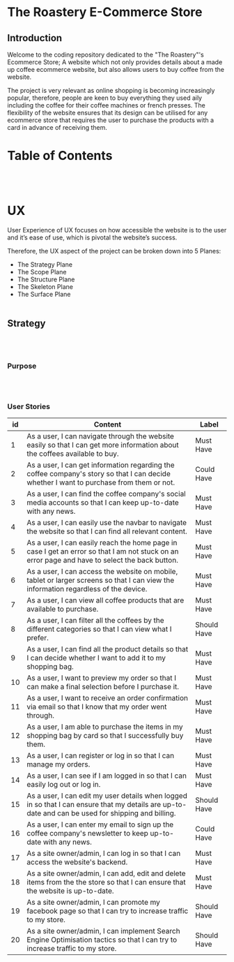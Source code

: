 # The Roastery E-Commerce Store

## Introduction

Welcome to the coding repository dedicated to the "The Roastery"'s Ecommerce Store; A website which not only provides details about a made up coffee ecommerce website, but also allows users to buy coffee from the website.

The project is very relevant as online shopping is becoming increasingly popular, therefore, people are keen to buy everything they used aily including the coffee for their coffee machines or french presses. The flexibility of the website ensures that its design can be utilised for any ecommerce store that requires the user to purchase the products with a card in advance of receiving them.

# Table of Contents

\
&nbsp;

# UX
User Experience of UX focuses on how accessible the website is to the user and it’s ease of use, which is pivotal the website’s success.

Therefore, the UX aspect of the project can be broken down into 5 Planes:
* The Strategy Plane
* The Scope Plane
* The Structure Plane
* The Skeleton Plane
* The Surface Plane
\
&nbsp;

## Strategy
\
&nbsp;

### Purpose
\
&nbsp;

### User Stories
| id  |  Content | Label |
| ------ | ------ | ------ |
| 1 | As a user, I can navigate through the website easily so that I can get more information about the coffees available to buy. | Must Have |
| 2 | As a user, I can get information regarding the coffee company's story so that I can decide whether I want to purchase from them or not. | Could Have |
| 3 | As a user, I can find the coffee company's social media accounts so that I can keep up-to-date with any news. | Must Have |
| 4 | As a user, I can easily use the navbar to navigate the website so that I can find all relevant content. | Must Have |
| 5 | As a user, I can easily reach the home page in case I get an error so that I am not stuck on an error page and have to select the back button. | Must Have |
| 6 | As a user, I can access the website on mobile, tablet or larger screens so that I can view the information regardless of the device. | Must Have |
| 7 | As a user, I can view all coffee products that are available to purchase. | Must Have |
| 8 | As a user, I can filter all the coffees by the different categories so that I can view what I prefer. | Should Have |
| 9 | As a user, I can find all the product details so that I can decide whether I want to add it to my shopping bag. | Must Have |
| 10 | As a user, I want to preview my order so that I can make a final selection before I purchase it. | Must Have |
| 11 | As a user, I want to receive an order confirmation via email so that I know that my order went through. | Must Have |
| 12 | As a user, I am able to purchase the items in my shopping bag by card so that I successfully buy them. | Must Have |
| 13 |As a user, I can register or log in so that I can manage my orders. | Must Have |
| 14 | As a user, I can see if I am logged in so that I can easily log out or log in. | Must Have |
| 15 | As a user, I can edit my user details when logged in so that I can ensure that my details are up-to-date and can be used for shipping and billing. | Should Have |
| 16 | As a user, I can enter my email to sign up the coffee company's newsletter to keep up-to-date with any news. | Could Have |
| 17 | As a site owner/admin, I can log in so that I can access the website's backend. | Must Have |
| 18 | As a site owner/admin, I can add, edit and delete items from the the store so that I can ensure that the website is up-to-date. | Must Have |
| 19 | As a site owner/admin, I can promote my facebook page so that I can try to increase traffic to my store. | Should Have |
| 20 | As a site owner/admin, I can implement Search Engine Optimisation tactics so that I can try to increase traffic to my store. | Should Have |

\
&nbsp;